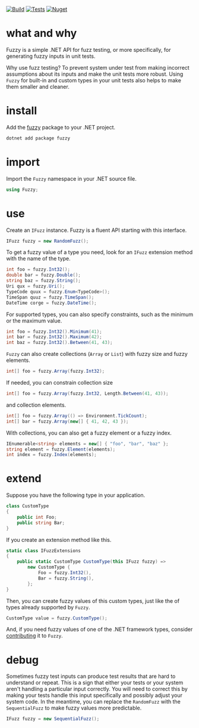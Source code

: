 [![Build](https://img.shields.io/appveyor/ci/olegsych/fuzzy/master)](https://ci.appveyor.com/project/olegsych/fuzzy/branch/master)
[![Tests](https://img.shields.io/appveyor/tests/olegsych/fuzzy/master)](https://ci.appveyor.com/project/olegsych/fuzzy/branch/master/tests)
[![Nuget](https://img.shields.io/nuget/v/fuzzy.svg)](https://www.nuget.org/packages/fuzzy)

# what and why

Fuzzy is a simple .NET API for fuzz testing, or more specifically, for generating fuzzy inputs in unit tests.

Why use fuzz testing? To prevent system under test from making incorrect assumptions about its inputs and
make the unit tests more robust. Using `Fuzzy` for built-in and custom types in your unit tests also helps
to make them smaller and cleaner.

# install

Add the [fuzzy](https://www.nuget.org/packages/fuzzy) package to your .NET project.
```PowerShell
dotnet add package fuzzy
```

# import

Import the `Fuzzy` namespace in your .NET source file.
```C#
using Fuzzy;
```

# use

Create an `IFuzz` instance. Fuzzy is a fluent API starting with this interface.

```C#
IFuzz fuzzy = new RandomFuzz();
```

To get a fuzzy value of a type you need, look for an `IFuzz` extension method with the name of the type.

```C#
int foo = fuzzy.Int32();
double bar = fuzzy.Double();
string baz = fuzzy.String();
Uri qux = fuzzy.Uri();
TypeCode quux = fuzzy.Enum<TypeCode>();
TimeSpan quuz = fuzzy.TimeSpan();
DateTime corge = fuzzy.DateTime();
```

For supported types, you can also specify constraints, such as the minimum or the maximum value.
```C#
int foo = fuzzy.Int32().Minimum(41);
int bar = fuzzy.Int32().Maximum(42);
int baz = fuzzy.Int32().Between(41, 43);
```

`Fuzzy` can also create collections (`Array` or `List`) with fuzzy size and fuzzy elements.
```C#
int[] foo = fuzzy.Array(fuzzy.Int32);
```

If needed, you can constrain collection size
```C#
int[] foo = fuzzy.Array(fuzzy.Int32, Length.Between(41, 43));
```

and collection elements.
```C#
int[] foo = fuzzy.Array(() => Environment.TickCount);
int[] bar = fuzzy.Array(new[] { 41, 42, 43 });
```

With collections, you can also get a fuzzy element or a fuzzy index.
```C#
IEnumerable<string> elements = new[] { "foo", "bar", "baz" };
string element = fuzzy.Element(elements);
int index = fuzzy.Index(elements);
```

# extend

Suppose you have the following type in your application.
```C#
class CustomType
{
    public int Foo;
    public string Bar;
}
```

If you create an extension method like this.
```C#
static class IFuzzExtensions
{
    public static CustomType CustomType(this IFuzz fuzzy) =>
        new CustomType {
            Foo = fuzzy.Int32(),
            Bar = fuzzy.String(),
        };
}
```

Then, you can create fuzzy values of this custom types, just like the of types already supported by `Fuzzy`.
```C#
CustomType value = fuzzy.CustomType();
```

And, if you need fuzzy values of one of the .NET framework types, consider [contributing](./CONTRIBUTING.md) it to `Fuzzy`.

# debug

Sometimes fuzzy test inputs can produce test results that are hard to understand or repeat. This is a sign that either
your tests or your system aren't handling a particular input correctly. You will need to correct this by making your
tests handle this input specifically and possibly adjust your system code. In the meantime, you can replace the `RandomFuzz`
with the `SequentialFuzz` to make fuzzy values more predictable.
```C#
IFuzz fuzzy = new SequentialFuzz();
```
